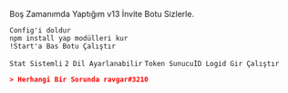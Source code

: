 Boş Zamanımda Yaptığım v13 İnvite Botu Sizlerle.

```
Config'i doldur
npm install yap modülleri kur
!Start'a Bas Botu Çalıştır
```
`Stat Sistemli`
`2 Dil Ayarlanabilir`
`Token SunucuİD Logid Gir Çalıştır`
```json
> Herhangi Bir Sorunda ravgar#3210
```
